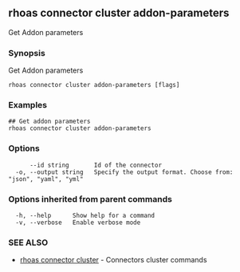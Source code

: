 ## rhoas connector cluster addon-parameters

Get Addon parameters

### Synopsis

Get Addon parameters

```
rhoas connector cluster addon-parameters [flags]
```

### Examples

```
## Get addon parameters
rhoas connector cluster addon-parameters

```

### Options

```
      --id string       Id of the connector
  -o, --output string   Specify the output format. Choose from: "json", "yaml", "yml"
```

### Options inherited from parent commands

```
  -h, --help      Show help for a command
  -v, --verbose   Enable verbose mode
```

### SEE ALSO

* [rhoas connector cluster](rhoas_connector_cluster.md)	 - Connectors cluster commands

